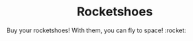 <h1 align=center>Rocketshoes</h1>

<p>Buy your rocketshoes! With them, you can fly to space! :rocket:</p>
